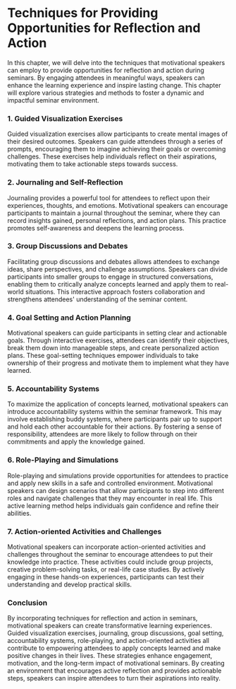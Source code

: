 Techniques for Providing Opportunities for Reflection and Action
=========================================================================

In this chapter, we will delve into the techniques that motivational speakers can employ to provide opportunities for reflection and action during seminars. By engaging attendees in meaningful ways, speakers can enhance the learning experience and inspire lasting change. This chapter will explore various strategies and methods to foster a dynamic and impactful seminar environment.

### 1. Guided Visualization Exercises

Guided visualization exercises allow participants to create mental images of their desired outcomes. Speakers can guide attendees through a series of prompts, encouraging them to imagine achieving their goals or overcoming challenges. These exercises help individuals reflect on their aspirations, motivating them to take actionable steps towards success.

### 2. Journaling and Self-Reflection

Journaling provides a powerful tool for attendees to reflect upon their experiences, thoughts, and emotions. Motivational speakers can encourage participants to maintain a journal throughout the seminar, where they can record insights gained, personal reflections, and action plans. This practice promotes self-awareness and deepens the learning process.

### 3. Group Discussions and Debates

Facilitating group discussions and debates allows attendees to exchange ideas, share perspectives, and challenge assumptions. Speakers can divide participants into smaller groups to engage in structured conversations, enabling them to critically analyze concepts learned and apply them to real-world situations. This interactive approach fosters collaboration and strengthens attendees' understanding of the seminar content.

### 4. Goal Setting and Action Planning

Motivational speakers can guide participants in setting clear and actionable goals. Through interactive exercises, attendees can identify their objectives, break them down into manageable steps, and create personalized action plans. These goal-setting techniques empower individuals to take ownership of their progress and motivate them to implement what they have learned.

### 5. Accountability Systems

To maximize the application of concepts learned, motivational speakers can introduce accountability systems within the seminar framework. This may involve establishing buddy systems, where participants pair up to support and hold each other accountable for their actions. By fostering a sense of responsibility, attendees are more likely to follow through on their commitments and apply the knowledge gained.

### 6. Role-Playing and Simulations

Role-playing and simulations provide opportunities for attendees to practice and apply new skills in a safe and controlled environment. Motivational speakers can design scenarios that allow participants to step into different roles and navigate challenges that they may encounter in real life. This active learning method helps individuals gain confidence and refine their abilities.

### 7. Action-oriented Activities and Challenges

Motivational speakers can incorporate action-oriented activities and challenges throughout the seminar to encourage attendees to put their knowledge into practice. These activities could include group projects, creative problem-solving tasks, or real-life case studies. By actively engaging in these hands-on experiences, participants can test their understanding and develop practical skills.

### Conclusion

By incorporating techniques for reflection and action in seminars, motivational speakers can create transformative learning experiences. Guided visualization exercises, journaling, group discussions, goal setting, accountability systems, role-playing, and action-oriented activities all contribute to empowering attendees to apply concepts learned and make positive changes in their lives. These strategies enhance engagement, motivation, and the long-term impact of motivational seminars. By creating an environment that encourages active reflection and provides actionable steps, speakers can inspire attendees to turn their aspirations into reality.
